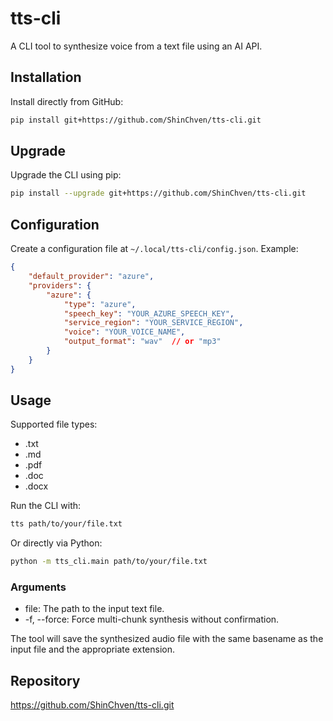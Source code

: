 # tts-cli

A CLI tool to synthesize voice from a text file using an AI API.

## Installation

Install directly from GitHub:
```bash
pip install git+https://github.com/ShinChven/tts-cli.git
```

## Upgrade

Upgrade the CLI using pip:
```bash
pip install --upgrade git+https://github.com/ShinChven/tts-cli.git
```

## Configuration

Create a configuration file at `~/.local/tts-cli/config.json`. Example:
```json
{
    "default_provider": "azure",
    "providers": {
        "azure": {
            "type": "azure",
            "speech_key": "YOUR_AZURE_SPEECH_KEY",
            "service_region": "YOUR_SERVICE_REGION",
            "voice": "YOUR_VOICE_NAME",
            "output_format": "wav"  // or "mp3"
        }
    }
}
```

## Usage

Supported file types:
- .txt
- .md
- .pdf
- .doc
- .docx

Run the CLI with:
```bash
tts path/to/your/file.txt
```
Or directly via Python:
```bash
python -m tts_cli.main path/to/your/file.txt
```

### Arguments

- file: The path to the input text file.
- -f, --force: Force multi-chunk synthesis without confirmation.

The tool will save the synthesized audio file with the same basename as the input file and the appropriate extension.

## Repository

https://github.com/ShinChven/tts-cli.git
